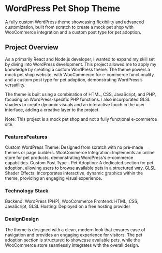# WordPress Pet Shop Theme
A fully custom WordPress theme showcasing flexibility and advanced customization, built from scratch to create a mock pet shop with WooCommerce integration and a custom post type for pet adoption.

## Project Overview
As a primarily React and Node.js developer, I wanted to expand my skill set by diving into WordPress development. This project allowed me to apply my knowledge by creating a custom WordPress theme. The theme powers a mock pet shop website, with WooCommerce for e-commerce functionality and a custom post type for pet adoption, demonstrating WordPress’s versatility.

The theme is built using a combination of HTML, CSS, JavaScript, and PHP, focusing on WordPress-specific PHP functions. I also incorporated GLSL shaders to create dynamic visuals and an interactive touch in the user interface, adding a creative layer to the project.

Note: This project is a mock pet shop and not a fully functional e-commerce site.

### FeaturesFeatures
Custom WordPress Theme: Designed from scratch with no pre-made themes or page builders.
WooCommerce Integration: Implements an online store for pet products, demonstrating WordPress's e-commerce capabilities.
Custom Post Type - Pet Adoption: A dedicated section for pet adoption, allowing users to browse available pets in a structured way.
GLSL Shader Effects: Incorporates interactive, dynamic graphics within the theme, providing an engaging visual experience.
### Technology Stack
Backend: WordPress (PHP), WooCommerce
Frontend: HTML, CSS, JavaScript, GLSL
Hosting: Deployed on a free hosting provider
### DesignDesign
The theme is designed with a clean, modern look that ensures ease of navigation and provides an engaging experience for visitors. The pet adoption section is structured to showcase available pets, while the WooCommerce store seamlessly integrates with the overall design.